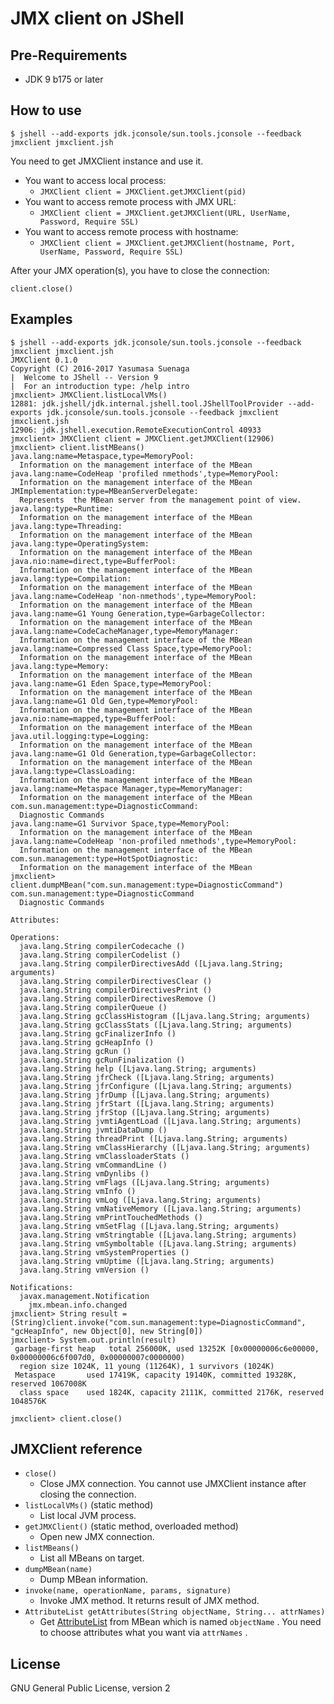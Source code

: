# JMX client on JShell

## Pre-Requirements

* JDK 9 b175 or later

## How to use

```
$ jshell --add-exports jdk.jconsole/sun.tools.jconsole --feedback jmxclient jmxclient.jsh
```

You need to get JMXClient instance and use it.

* You want to access local process:
  * ```JMXClient client = JMXClient.getJMXClient(pid)```
* You want to access remote process with JMX URL:
  * ```JMXClient client = JMXClient.getJMXClient(URL, UserName, Password, Require SSL)```
* You want to access remote process with hostname:
  * ```JMXClient client = JMXClient.getJMXClient(hostname, Port, UserName, Password, Require SSL)```

After your JMX operation(s), you have to close the connection:

```
client.close()
```

## Examples

```
$ jshell --add-exports jdk.jconsole/sun.tools.jconsole --feedback jmxclient jmxclient.jsh
JMXClient 0.1.0
Copyright (C) 2016-2017 Yasumasa Suenaga
|  Welcome to JShell -- Version 9
|  For an introduction type: /help intro
jmxclient> JMXClient.listLocalVMs()
12881: jdk.jshell/jdk.internal.jshell.tool.JShellToolProvider --add-exports jdk.jconsole/sun.tools.jconsole --feedback jmxclient jmxclient.jsh
12906: jdk.jshell.execution.RemoteExecutionControl 40933
jmxclient> JMXClient client = JMXClient.getJMXClient(12906)
jmxclient> client.listMBeans()
java.lang:name=Metaspace,type=MemoryPool:
  Information on the management interface of the MBean
java.lang:name=CodeHeap 'profiled nmethods',type=MemoryPool:
  Information on the management interface of the MBean
JMImplementation:type=MBeanServerDelegate:
  Represents  the MBean server from the management point of view.
java.lang:type=Runtime:
  Information on the management interface of the MBean
java.lang:type=Threading:
  Information on the management interface of the MBean
java.lang:type=OperatingSystem:
  Information on the management interface of the MBean
java.nio:name=direct,type=BufferPool:
  Information on the management interface of the MBean
java.lang:type=Compilation:
  Information on the management interface of the MBean
java.lang:name=CodeHeap 'non-nmethods',type=MemoryPool:
  Information on the management interface of the MBean
java.lang:name=G1 Young Generation,type=GarbageCollector:
  Information on the management interface of the MBean
java.lang:name=CodeCacheManager,type=MemoryManager:
  Information on the management interface of the MBean
java.lang:name=Compressed Class Space,type=MemoryPool:
  Information on the management interface of the MBean
java.lang:type=Memory:
  Information on the management interface of the MBean
java.lang:name=G1 Eden Space,type=MemoryPool:
  Information on the management interface of the MBean
java.lang:name=G1 Old Gen,type=MemoryPool:
  Information on the management interface of the MBean
java.nio:name=mapped,type=BufferPool:
  Information on the management interface of the MBean
java.util.logging:type=Logging:
  Information on the management interface of the MBean
java.lang:name=G1 Old Generation,type=GarbageCollector:
  Information on the management interface of the MBean
java.lang:type=ClassLoading:
  Information on the management interface of the MBean
java.lang:name=Metaspace Manager,type=MemoryManager:
  Information on the management interface of the MBean
com.sun.management:type=DiagnosticCommand:
  Diagnostic Commands
java.lang:name=G1 Survivor Space,type=MemoryPool:
  Information on the management interface of the MBean
java.lang:name=CodeHeap 'non-profiled nmethods',type=MemoryPool:
  Information on the management interface of the MBean
com.sun.management:type=HotSpotDiagnostic:
  Information on the management interface of the MBean
jmxclient> client.dumpMBean("com.sun.management:type=DiagnosticCommand")
com.sun.management:type=DiagnosticCommand
  Diagnostic Commands

Attributes:

Operations:
  java.lang.String compilerCodecache ()
  java.lang.String compilerCodelist ()
  java.lang.String compilerDirectivesAdd ([Ljava.lang.String; arguments)
  java.lang.String compilerDirectivesClear ()
  java.lang.String compilerDirectivesPrint ()
  java.lang.String compilerDirectivesRemove ()
  java.lang.String compilerQueue ()
  java.lang.String gcClassHistogram ([Ljava.lang.String; arguments)
  java.lang.String gcClassStats ([Ljava.lang.String; arguments)
  java.lang.String gcFinalizerInfo ()
  java.lang.String gcHeapInfo ()
  java.lang.String gcRun ()
  java.lang.String gcRunFinalization ()
  java.lang.String help ([Ljava.lang.String; arguments)
  java.lang.String jfrCheck ([Ljava.lang.String; arguments)
  java.lang.String jfrConfigure ([Ljava.lang.String; arguments)
  java.lang.String jfrDump ([Ljava.lang.String; arguments)
  java.lang.String jfrStart ([Ljava.lang.String; arguments)
  java.lang.String jfrStop ([Ljava.lang.String; arguments)
  java.lang.String jvmtiAgentLoad ([Ljava.lang.String; arguments)
  java.lang.String jvmtiDataDump ()
  java.lang.String threadPrint ([Ljava.lang.String; arguments)
  java.lang.String vmClassHierarchy ([Ljava.lang.String; arguments)
  java.lang.String vmClassloaderStats ()
  java.lang.String vmCommandLine ()
  java.lang.String vmDynlibs ()
  java.lang.String vmFlags ([Ljava.lang.String; arguments)
  java.lang.String vmInfo ()
  java.lang.String vmLog ([Ljava.lang.String; arguments)
  java.lang.String vmNativeMemory ([Ljava.lang.String; arguments)
  java.lang.String vmPrintTouchedMethods ()
  java.lang.String vmSetFlag ([Ljava.lang.String; arguments)
  java.lang.String vmStringtable ([Ljava.lang.String; arguments)
  java.lang.String vmSymboltable ([Ljava.lang.String; arguments)
  java.lang.String vmSystemProperties ()
  java.lang.String vmUptime ([Ljava.lang.String; arguments)
  java.lang.String vmVersion ()

Notifications:
  javax.management.Notification
    jmx.mbean.info.changed
jmxclient> String result = (String)client.invoke("com.sun.management:type=DiagnosticCommand", "gcHeapInfo", new Object[0], new String[0])
jmxclient> System.out.println(result)
 garbage-first heap   total 256000K, used 13252K [0x00000006c6e00000, 0x00000006c6f007d0, 0x00000007c0000000)
  region size 1024K, 11 young (11264K), 1 survivors (1024K)
 Metaspace       used 17419K, capacity 19140K, committed 19328K, reserved 1067008K
  class space    used 1824K, capacity 2111K, committed 2176K, reserved 1048576K

jmxclient> client.close()
```

## JMXClient reference

* ```close()```
  * Close JMX connection. You cannot use JMXClient instance after closing the connection.
* ```listLocalVMs()``` (static method)
  * List local JVM process.
* ```getJMXClient()``` (static method, overloaded method)
  * Open new JMX connection.
* ```listMBeans()```
  * List all MBeans on target.
* ```dumpMBean(name)```
  * Dump MBean information.
* ```invoke(name, operationName, params, signature)```
  * Invoke JMX method. It returns result of JMX method.
* `AttributeList getAttributes(String objectName, String... attrNames)`
  * Get [AttributeList](https://docs.oracle.com/javase/9/docs/api/javax/management/AttributeList.html) from MBean which is named `objectName` . You need to choose attributes what you want via `attrNames` .

## License

GNU General Public License, version 2
